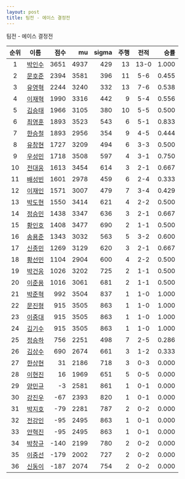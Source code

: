 ```yaml
---
layout: post
title: 팀전 - 에이스 결정전
---
```


팀전 - 에이스 결정전

| 순위 | 이름 | 점수 | mu | sigma | 주행 | 전적 | 승률 |
|:---:|:---:|---:|---:|---:|---:|:---:|---:|
| 1 | [박인수](../bakinsu) | 3651 | 4937 | 429 | 13 | 13-0 | 1.000 |
| 2 | [문호준](../munhojun) | 2394 | 3581 | 396 | 11 | 5-6 | 0.455 |
| 3 | [유영혁](../yuyeonghyeok) | 2244 | 3240 | 332 | 13 | 7-6 | 0.538 |
| 4 | [이재혁](../ijaehyeok) | 1990 | 3316 | 442 | 9 | 5-4 | 0.556 |
| 5 | [김승태](../gimseungtae) | 1966 | 3105 | 380 | 10 | 5-5 | 0.500 |
| 6 | [최영훈](../choiyeonghun) | 1893 | 3523 | 543 | 6 | 5-1 | 0.833 |
| 7 | [한승철](../hanseungcheol) | 1893 | 2956 | 354 | 9 | 4-5 | 0.444 |
| 8 | [유창현](../yuchanghyeon) | 1727 | 3209 | 494 | 6 | 3-3 | 0.500 |
| 9 | [우성민](../useongmin) | 1718 | 3508 | 597 | 4 | 3-1 | 0.750 |
| 10 | [전대웅](../jeondaewoong) | 1613 | 3454 | 614 | 3 | 2-1 | 0.667 |
| 11 | [배성빈](../baeseongbin) | 1601 | 2978 | 459 | 6 | 2-4 | 0.333 |
| 12 | [이재인](../ijaein) | 1571 | 3007 | 479 | 7 | 3-4 | 0.429 |
| 13 | [박도현](../bakdohyeon) | 1550 | 3414 | 621 | 4 | 2-2 | 0.500 |
| 14 | [정승민](../jeongseungmin) | 1438 | 3347 | 636 | 3 | 2-1 | 0.667 |
| 15 | [황인호](../hwanginho) | 1408 | 3477 | 690 | 2 | 1-1 | 0.500 |
| 16 | [송용준](../songyongjun) | 1343 | 3032 | 563 | 5 | 3-2 | 0.600 |
| 17 | [신종민](../shinjongmin) | 1269 | 3129 | 620 | 3 | 2-1 | 0.667 |
| 18 | [황선민](../hwangseongmin) | 1104 | 2904 | 600 | 4 | 2-2 | 0.500 |
| 19 | [박건웅](../bakgeonung) | 1026 | 3202 | 725 | 2 | 1-1 | 0.500 |
| 20 | [이준용](../ijunyong) | 1016 | 3061 | 681 | 2 | 1-1 | 0.500 |
| 21 | [박준혁](../bakjunhyeok) | 992 | 3504 | 837 | 1 | 1-0 | 1.000 |
| 22 | [문진형](../munjinhyeong) | 915 | 3505 | 863 | 1 | 1-0 | 1.000 |
| 23 | [이중대](../ijungdae) | 915 | 3505 | 863 | 1 | 1-0 | 1.000 |
| 24 | [김기수](../gimgisu) | 915 | 3505 | 863 | 1 | 1-0 | 1.000 |
| 25 | [정승하](../jeongseungha) | 756 | 2251 | 498 | 7 | 2-5 | 0.286 |
| 26 | [김상수](../gimsangsu) | 690 | 2674 | 661 | 3 | 1-2 | 0.333 |
| 27 | [한상현](../hansanghyeon) | 31 | 2186 | 718 | 3 | 0-3 | 0.000 |
| 28 | [이현진](../ihyeonjin) | 16 | 1969 | 651 | 5 | 0-5 | 0.000 |
| 29 | [양민규](../yangmingyu) | -3 | 2581 | 861 | 1 | 0-1 | 0.000 |
| 30 | [강진우](../gangjinwu) | -67 | 2393 | 820 | 1 | 0-1 | 0.000 |
| 31 | [박지호](../bakjiho) | -79 | 2281 | 787 | 2 | 0-2 | 0.000 |
| 32 | [전강인](../jeongangin) | -95 | 2495 | 863 | 1 | 0-1 | 0.000 |
| 33 | [안혁진](../anhyeokjin) | -95 | 2495 | 863 | 1 | 0-1 | 0.000 |
| 34 | [박창규](../bakchanggyu) | -140 | 2199 | 780 | 2 | 0-2 | 0.000 |
| 35 | [이중선](../ijungseon) | -179 | 2002 | 727 | 2 | 0-2 | 0.000 |
| 36 | [신동이](../shindongi) | -187 | 2074 | 754 | 2 | 0-2 | 0.000 |
